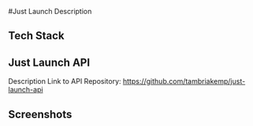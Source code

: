 
#Just Launch
Description

## Tech Stack

## Just Launch API
Description
Link to API Repository: https://github.com/tambriakemp/just-launch-api

## Screenshots 
